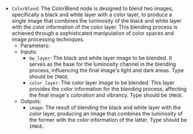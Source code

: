 - `ColorBlend`: The ColorBlend node is designed to blend two images, specifically a black and white layer with a color layer, to produce a single image that combines the luminosity of the black and white layer with the color information of the color layer. This blending process is achieved through a sophisticated manipulation of color spaces and image processing techniques.
    - Parameters:
    - Inputs:
        - `bw_layer`: The black and white layer image to be blended. It serves as the base for the luminosity channel in the blending process, influencing the final image's light and dark areas. Type should be `IMAGE`.
        - `color_layer`: The color layer image to be blended. This layer provides the color information for the blending process, affecting the final image's coloration and vibrancy. Type should be `IMAGE`.
    - Outputs:
        - `image`: The result of blending the black and white layer with the color layer, producing an image that combines the luminosity of the former with the color information of the latter. Type should be `IMAGE`.
